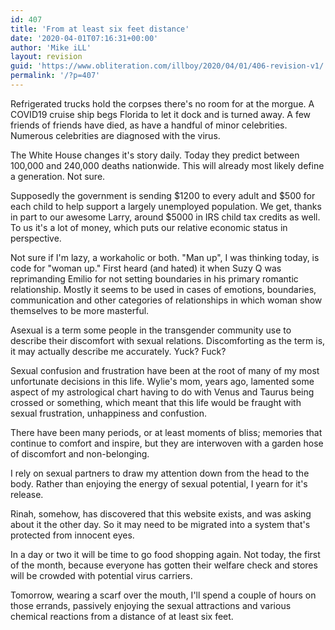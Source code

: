```yaml
---
id: 407
title: 'From at least six feet distance'
date: '2020-04-01T07:16:31+00:00'
author: 'Mike iLL'
layout: revision
guid: 'https://www.obliteration.com/illboy/2020/04/01/406-revision-v1/'
permalink: '/?p=407'
---
```


<!-- wp:paragraph {"dropCap":true} -->
<p class="has-drop-cap">Refrigerated trucks hold the corpses there's no room for at the morgue. A COVID19 cruise ship begs Florida to let it dock and is turned away. A few friends of friends have died, as have a handful of minor celebrities. Numerous celebrities are diagnosed with the virus.</p>
<!-- /wp:paragraph -->

<!-- wp:paragraph -->
<p>The White House changes it's story daily. Today they predict between 100,000 and 240,000 deaths nationwide. This will already most likely define a generation. Not sure.</p>
<!-- /wp:paragraph -->

<!-- wp:paragraph -->
<p>Supposedly the government is sending $1200 to every adult and $500 for each child to help support a largely unemployed population. We get, thanks in part to our awesome Larry, around $5000 in IRS child tax credits as well. To us it's a lot of money, which puts our relative economic status in perspective.</p>
<!-- /wp:paragraph -->

<!-- wp:paragraph -->
<p>Not sure if I'm lazy, a workaholic or both. "Man up", I was thinking today, is code for "woman up." First heard (and hated) it when Suzy Q was reprimanding Emilio for not setting boundaries in his primary romantic relationship. Mostly it seems to be used in cases of emotions, boundaries, communication and other categories of relationships in which woman show themselves to be more masterful.</p>
<!-- /wp:paragraph -->

<!-- wp:paragraph -->
<p>Asexual is a term some people in the transgender community use to describe their discomfort with sexual relations. Discomforting as the term is, it may actually describe me accurately. Yuck? Fuck?</p>
<!-- /wp:paragraph -->

<!-- wp:paragraph -->
<p>Sexual confusion and frustration have been at the root of many of my most unfortunate decisions in this life. Wylie's mom, years ago, lamented some aspect of my astrological chart having to do with Venus and Taurus being crossed or something, which meant that this life would be fraught with sexual frustration, unhappiness and confustion.</p>
<!-- /wp:paragraph -->

<!-- wp:paragraph -->
<p>There have been many periods, or at least moments of bliss; memories that continue to comfort and inspire, but they are interwoven with a garden hose of discomfort and non-belonging.</p>
<!-- /wp:paragraph -->

<!-- wp:paragraph -->
<p>I rely on sexual partners to draw my attention down from the head to the body. Rather than enjoying the energy of sexual potential, I yearn for it's release.</p>
<!-- /wp:paragraph -->

<!-- wp:paragraph -->
<p>Rinah, somehow, has discovered that this website exists, and was asking about it the other day. So it may need to be migrated into a system that's protected from innocent eyes. </p>
<!-- /wp:paragraph -->

<!-- wp:paragraph -->
<p>In a day or two it will be time to go food shopping again. Not today, the first of the month, because everyone has gotten their welfare check and stores will be crowded with potential virus carriers.</p>
<!-- /wp:paragraph -->

<!-- wp:paragraph -->
<p>Tomorrow, wearing a scarf over the mouth, I'll spend a couple of hours on those errands, passively enjoying the sexual attractions and various chemical reactions from a distance of at least six feet.</p>
<!-- /wp:paragraph -->